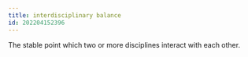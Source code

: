 ```yaml
---
title: interdisciplinary balance
id: 202204152396
---
```


The stable point which two or more disciplines interact with each other.
